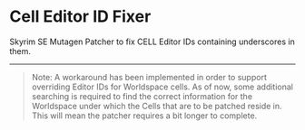 # Cell Editor ID Fixer

Skyrim SE Mutagen Patcher to fix CELL Editor IDs containing underscores in them.

---

> Note: A workaround has been implemented in order to support overriding Editor IDs for
Worldspace cells. As of now, some additional searching is required to find the correct information for the Worldspace under which the Cells that are to be patched reside in. This
will mean the patcher requires a bit longer to complete.